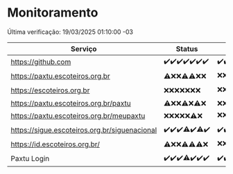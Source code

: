 # Monitoramento

Última verificação: 19/03/2025 01:10:00 -03

|Serviço|Status|Últimas 24h|
|---|---|---|
|https://github.com|<span title="2025-03-12: OK=23">✔️</span><span title="2025-03-13: OK=23">✔️</span><span title="2025-03-14: OK=23">✔️</span><span title="2025-03-15: OK=23">✔️</span><span title="2025-03-16: OK=23">✔️</span><span title="2025-03-17: OK=23">✔️</span><span title="2025-03-18: OK=3">✔️</span>|<span title="18/03/2025 01:11:00 -03 : 200">✔️</span><span title="18/03/2025 02:09:00 -03 : 200">✔️</span><span title="18/03/2025 03:13:00 -03 : 200">✔️</span><span title="18/03/2025 04:09:00 -03 : 200">✔️</span><span title="18/03/2025 05:12:00 -03 : 200">✔️</span><span title="18/03/2025 06:09:00 -03 : 200">✔️</span><span title="18/03/2025 07:09:00 -03 : 200">✔️</span><span title="18/03/2025 08:07:00 -03 : 200">✔️</span><span title="18/03/2025 09:16:00 -03 : 200">✔️</span><span title="18/03/2025 10:19:00 -03 : 200">✔️</span><span title="18/03/2025 11:09:00 -03 : 200">✔️</span><span title="18/03/2025 12:10:00 -03 : 200">✔️</span><span title="18/03/2025 13:11:00 -03 : 200">✔️</span><span title="18/03/2025 14:08:00 -03 : 200">✔️</span><span title="18/03/2025 15:12:00 -03 : 200">✔️</span><span title="18/03/2025 16:07:00 -03 : 200">✔️</span><span title="18/03/2025 17:08:00 -03 : 200">✔️</span><span title="18/03/2025 18:07:00 -03 : 200">✔️</span><span title="18/03/2025 19:08:00 -03 : 200">✔️</span><span title="18/03/2025 20:08:00 -03 : 200">✔️</span><span title="18/03/2025 21:43:00 -03 : 200">✔️</span><span title="18/03/2025 23:17:00 -03 : 200">✔️</span><span title="19/03/2025 00:22:00 -03 : 200">✔️</span><span title="19/03/2025 01:10:00 -03 : 200">✔️</span>|
|https://paxtu.escoteiros.org.br|<span title="2025-03-12: OK=2, Falhas=21">⚠️</span><span title="2025-03-13: Falhas=23">❌</span><span title="2025-03-14: Falhas=23">❌</span><span title="2025-03-15: OK=4, Falhas=19">⚠️</span><span title="2025-03-16: OK=3, Falhas=20">⚠️</span><span title="2025-03-17: Falhas=23">❌</span><span title="2025-03-18: Falhas=3">❌</span>|<span title="18/03/2025 01:11:00 -03 : 403">❌</span><span title="18/03/2025 02:09:00 -03 : 403">❌</span><span title="18/03/2025 03:13:00 -03 : 403">❌</span><span title="18/03/2025 04:09:00 -03 : 403">❌</span><span title="18/03/2025 05:12:00 -03 : 403">❌</span><span title="18/03/2025 06:09:00 -03 : 200">✔️</span><span title="18/03/2025 07:09:00 -03 : 403">❌</span><span title="18/03/2025 08:07:00 -03 : 200">✔️</span><span title="18/03/2025 09:16:00 -03 : 403">❌</span><span title="18/03/2025 10:19:00 -03 : 200">✔️</span><span title="18/03/2025 11:09:00 -03 : 403">❌</span><span title="18/03/2025 12:10:00 -03 : 403">❌</span><span title="18/03/2025 13:11:00 -03 : 403">❌</span><span title="18/03/2025 14:08:00 -03 : 403">❌</span><span title="18/03/2025 15:12:00 -03 : 403">❌</span><span title="18/03/2025 16:07:00 -03 : 403">❌</span><span title="18/03/2025 17:08:00 -03 : 403">❌</span><span title="18/03/2025 18:07:00 -03 : 403">❌</span><span title="18/03/2025 19:08:00 -03 : 403">❌</span><span title="18/03/2025 20:08:00 -03 : 403">❌</span><span title="18/03/2025 21:43:00 -03 : 403">❌</span><span title="18/03/2025 23:17:00 -03 : 200">✔️</span><span title="19/03/2025 00:22:00 -03 : 403">❌</span><span title="19/03/2025 01:10:00 -03 : 403">❌</span>|
|https://escoteiros.org.br|<span title="2025-03-12: Falhas=23">❌</span><span title="2025-03-13: Falhas=23">❌</span><span title="2025-03-14: Falhas=23">❌</span><span title="2025-03-15: Falhas=23">❌</span><span title="2025-03-16: Falhas=23">❌</span><span title="2025-03-17: Falhas=23">❌</span><span title="2025-03-18: Falhas=3">❌</span>|<span title="18/03/2025 01:11:00 -03 : 403">❌</span><span title="18/03/2025 02:09:00 -03 : 403">❌</span><span title="18/03/2025 03:13:00 -03 : 403">❌</span><span title="18/03/2025 04:09:00 -03 : 403">❌</span><span title="18/03/2025 05:12:00 -03 : 403">❌</span><span title="18/03/2025 06:09:00 -03 : 403">❌</span><span title="18/03/2025 07:09:00 -03 : 403">❌</span><span title="18/03/2025 08:07:00 -03 : 403">❌</span><span title="18/03/2025 09:16:00 -03 : 200">✔️</span><span title="18/03/2025 10:19:00 -03 : 403">❌</span><span title="18/03/2025 11:09:00 -03 : 403">❌</span><span title="18/03/2025 12:10:00 -03 : 403">❌</span><span title="18/03/2025 13:11:00 -03 : 403">❌</span><span title="18/03/2025 14:08:00 -03 : 403">❌</span><span title="18/03/2025 15:12:00 -03 : 403">❌</span><span title="18/03/2025 16:07:00 -03 : 403">❌</span><span title="18/03/2025 17:08:00 -03 : 403">❌</span><span title="18/03/2025 18:07:00 -03 : 403">❌</span><span title="18/03/2025 19:08:00 -03 : 403">❌</span><span title="18/03/2025 20:08:00 -03 : 403">❌</span><span title="18/03/2025 21:43:00 -03 : 403">❌</span><span title="18/03/2025 23:17:00 -03 : 403">❌</span><span title="19/03/2025 00:22:00 -03 : 403">❌</span><span title="19/03/2025 01:10:00 -03 : 403">❌</span>|
|https://paxtu.escoteiros.org.br/paxtu|<span title="2025-03-12: OK=1, Falhas=22">⚠️</span><span title="2025-03-13: Falhas=23">❌</span><span title="2025-03-14: Falhas=23">❌</span><span title="2025-03-15: OK=1, Falhas=22">⚠️</span><span title="2025-03-16: Falhas=23">❌</span><span title="2025-03-17: OK=1, Falhas=22">⚠️</span><span title="2025-03-18: Falhas=3">❌</span>|<span title="18/03/2025 01:11:00 -03 : 403">❌</span><span title="18/03/2025 02:09:00 -03 : 403">❌</span><span title="18/03/2025 03:13:00 -03 : 403">❌</span><span title="18/03/2025 04:09:00 -03 : 403">❌</span><span title="18/03/2025 05:12:00 -03 : 403">❌</span><span title="18/03/2025 06:09:00 -03 : 403">❌</span><span title="18/03/2025 07:09:00 -03 : 403">❌</span><span title="18/03/2025 08:07:00 -03 : 403">❌</span><span title="18/03/2025 09:16:00 -03 : 403">❌</span><span title="18/03/2025 10:19:00 -03 : 403">❌</span><span title="18/03/2025 11:09:00 -03 : 403">❌</span><span title="18/03/2025 12:10:00 -03 : 403">❌</span><span title="18/03/2025 13:11:00 -03 : 403">❌</span><span title="18/03/2025 14:08:00 -03 : 403">❌</span><span title="18/03/2025 15:12:00 -03 : 403">❌</span><span title="18/03/2025 16:07:00 -03 : 403">❌</span><span title="18/03/2025 17:08:00 -03 : 403">❌</span><span title="18/03/2025 18:07:00 -03 : 403">❌</span><span title="18/03/2025 19:08:00 -03 : 403">❌</span><span title="18/03/2025 20:08:00 -03 : 403">❌</span><span title="18/03/2025 21:43:00 -03 : 403">❌</span><span title="18/03/2025 23:17:00 -03 : 403">❌</span><span title="19/03/2025 00:22:00 -03 : 403">❌</span><span title="19/03/2025 01:10:00 -03 : 403">❌</span>|
|https://paxtu.escoteiros.org.br/meupaxtu|<span title="2025-03-12: Falhas=23">❌</span><span title="2025-03-13: Falhas=23">❌</span><span title="2025-03-14: Falhas=23">❌</span><span title="2025-03-15: Falhas=23">❌</span><span title="2025-03-16: Falhas=23">❌</span><span title="2025-03-17: OK=1, Falhas=22">⚠️</span><span title="2025-03-18: Falhas=3">❌</span>|<span title="18/03/2025 01:11:00 -03 : 403">❌</span><span title="18/03/2025 02:09:00 -03 : 403">❌</span><span title="18/03/2025 03:13:00 -03 : 403">❌</span><span title="18/03/2025 04:09:00 -03 : 403">❌</span><span title="18/03/2025 05:12:00 -03 : 403">❌</span><span title="18/03/2025 06:09:00 -03 : 403">❌</span><span title="18/03/2025 07:09:00 -03 : 403">❌</span><span title="18/03/2025 08:07:00 -03 : 403">❌</span><span title="18/03/2025 09:16:00 -03 : 403">❌</span><span title="18/03/2025 10:19:00 -03 : 403">❌</span><span title="18/03/2025 11:09:00 -03 : 403">❌</span><span title="18/03/2025 12:10:00 -03 : 403">❌</span><span title="18/03/2025 13:11:00 -03 : 403">❌</span><span title="18/03/2025 14:08:00 -03 : 403">❌</span><span title="18/03/2025 15:12:00 -03 : 403">❌</span><span title="18/03/2025 16:07:00 -03 : 403">❌</span><span title="18/03/2025 17:08:00 -03 : 403">❌</span><span title="18/03/2025 18:07:00 -03 : 403">❌</span><span title="18/03/2025 19:08:00 -03 : 403">❌</span><span title="18/03/2025 20:08:00 -03 : 200">✔️</span><span title="18/03/2025 21:43:00 -03 : 403">❌</span><span title="18/03/2025 23:17:00 -03 : 403">❌</span><span title="19/03/2025 00:22:00 -03 : 403">❌</span><span title="19/03/2025 01:10:00 -03 : 403">❌</span>|
|https://sigue.escoteiros.org.br/siguenacional|<span title="2025-03-12: OK=23">✔️</span><span title="2025-03-13: OK=23">✔️</span><span title="2025-03-14: OK=23">✔️</span><span title="2025-03-15: OK=22, Falhas=1">⚠️</span><span title="2025-03-16: OK=23">✔️</span><span title="2025-03-17: OK=22, Falhas=1">⚠️</span><span title="2025-03-18: OK=3">✔️</span>|<span title="18/03/2025 01:11:00 -03 : 200">✔️</span><span title="18/03/2025 02:09:00 -03 : 200">✔️</span><span title="18/03/2025 03:13:00 -03 : 200">✔️</span><span title="18/03/2025 04:09:00 -03 : 200">✔️</span><span title="18/03/2025 05:12:00 -03 : 200">✔️</span><span title="18/03/2025 06:09:00 -03 : 200">✔️</span><span title="18/03/2025 07:09:00 -03 : 200">✔️</span><span title="18/03/2025 08:07:00 -03 : 200">✔️</span><span title="18/03/2025 09:16:00 -03 : 200">✔️</span><span title="18/03/2025 10:19:00 -03 : 200">✔️</span><span title="18/03/2025 11:09:00 -03 : 200">✔️</span><span title="18/03/2025 12:10:00 -03 : 200">✔️</span><span title="18/03/2025 13:11:00 -03 : 200">✔️</span><span title="18/03/2025 14:08:00 -03 : 200">✔️</span><span title="18/03/2025 15:12:00 -03 : 200">✔️</span><span title="18/03/2025 16:07:00 -03 : 200">✔️</span><span title="18/03/2025 17:08:00 -03 : 200">✔️</span><span title="18/03/2025 18:07:00 -03 : 200">✔️</span><span title="18/03/2025 19:08:00 -03 : 200">✔️</span><span title="18/03/2025 20:08:00 -03 : 200">✔️</span><span title="18/03/2025 21:43:00 -03 : 200">✔️</span><span title="18/03/2025 23:17:00 -03 : 200">✔️</span><span title="19/03/2025 00:22:00 -03 : 200">✔️</span><span title="19/03/2025 01:10:00 -03 : 200">✔️</span>|
|https://id.escoteiros.org.br/|<span title="2025-03-12: OK=2, Falhas=21">⚠️</span><span title="2025-03-13: Falhas=23">❌</span><span title="2025-03-14: Falhas=23">❌</span><span title="2025-03-15: OK=1, Falhas=22">⚠️</span><span title="2025-03-16: OK=2, Falhas=21">⚠️</span><span title="2025-03-17: OK=3, Falhas=20">⚠️</span><span title="2025-03-18: Falhas=3">❌</span>|<span title="18/03/2025 01:11:00 -03 : 403">❌</span><span title="18/03/2025 02:09:00 -03 : 403">❌</span><span title="18/03/2025 03:13:00 -03 : 200">✔️</span><span title="18/03/2025 04:09:00 -03 : 200">✔️</span><span title="18/03/2025 05:12:00 -03 : 403">❌</span><span title="18/03/2025 06:09:00 -03 : 403">❌</span><span title="18/03/2025 07:09:00 -03 : 403">❌</span><span title="18/03/2025 08:07:00 -03 : 403">❌</span><span title="18/03/2025 09:16:00 -03 : 403">❌</span><span title="18/03/2025 10:19:00 -03 : 403">❌</span><span title="18/03/2025 11:09:00 -03 : 403">❌</span><span title="18/03/2025 12:10:00 -03 : 403">❌</span><span title="18/03/2025 13:11:00 -03 : 403">❌</span><span title="18/03/2025 14:08:00 -03 : 403">❌</span><span title="18/03/2025 15:12:00 -03 : 403">❌</span><span title="18/03/2025 16:07:00 -03 : 403">❌</span><span title="18/03/2025 17:08:00 -03 : 403">❌</span><span title="18/03/2025 18:07:00 -03 : 403">❌</span><span title="18/03/2025 19:08:00 -03 : 403">❌</span><span title="18/03/2025 20:08:00 -03 : 403">❌</span><span title="18/03/2025 21:43:00 -03 : 403">❌</span><span title="18/03/2025 23:17:00 -03 : 403">❌</span><span title="19/03/2025 00:22:00 -03 : 403">❌</span><span title="19/03/2025 01:10:00 -03 : 403">❌</span>|
|Paxtu Login|<span title="2025-03-12: OK=23">✔️</span><span title="2025-03-13: OK=23">✔️</span><span title="2025-03-14: OK=23">✔️</span><span title="2025-03-15: OK=22, Falhas=1">⚠️</span><span title="2025-03-16: OK=23">✔️</span><span title="2025-03-17: OK=23">✔️</span><span title="2025-03-18: OK=3">✔️</span>|<span title="18/03/2025 01:11:00 -03 : 200">✔️</span><span title="18/03/2025 02:09:00 -03 : 200">✔️</span><span title="18/03/2025 03:13:00 -03 : 200">✔️</span><span title="18/03/2025 04:09:00 -03 : 200">✔️</span><span title="18/03/2025 05:12:00 -03 : 200">✔️</span><span title="18/03/2025 06:09:00 -03 : 200">✔️</span><span title="18/03/2025 07:09:00 -03 : 200">✔️</span><span title="18/03/2025 08:07:00 -03 : 200">✔️</span><span title="18/03/2025 09:16:00 -03 : 200">✔️</span><span title="18/03/2025 10:19:00 -03 : 200">✔️</span><span title="18/03/2025 11:09:00 -03 : 200">✔️</span><span title="18/03/2025 12:10:00 -03 : 200">✔️</span><span title="18/03/2025 13:11:00 -03 : 200">✔️</span><span title="18/03/2025 14:08:00 -03 : 200">✔️</span><span title="18/03/2025 15:12:00 -03 : 200">✔️</span><span title="18/03/2025 16:07:00 -03 : 200">✔️</span><span title="18/03/2025 17:08:00 -03 : 200">✔️</span><span title="18/03/2025 18:07:00 -03 : 200">✔️</span><span title="18/03/2025 19:08:00 -03 : 200">✔️</span><span title="18/03/2025 20:08:00 -03 : 200">✔️</span><span title="18/03/2025 21:43:00 -03 : 200">✔️</span><span title="18/03/2025 23:17:00 -03 : 200">✔️</span><span title="19/03/2025 00:22:00 -03 : 200">✔️</span><span title="19/03/2025 01:10:00 -03 : 200">✔️</span>|
